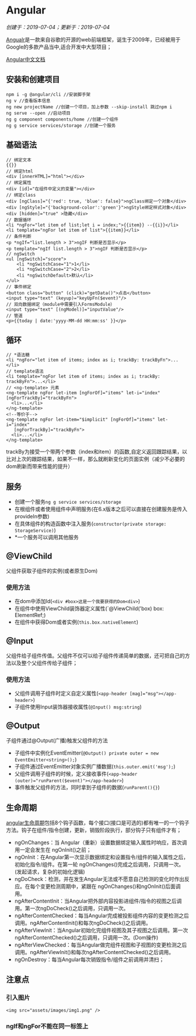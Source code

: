 # Angular

*创建于：2019-07-04；更新于：2019-07-04*

[Angualr](https://angular.io/)是一款来自谷歌的开源的web前端框架，诞生于2009年，已经被用于Google的多款产品当中,适合开发中大型项目；

[Angular中文文档](https://angular.cn/)

## 安装和创建项目

```
npm i -g @angular/cli //安装脚手架
ng v //查看版本信息
ng new projectName //创建一个项目，加上参数 --skip-install 跳过npm i
ng serve --open //启动项目
ng g component components/home //创建一个组件
ng g service services/storage //创建一个服务
```

## 基础语法

```
// 绑定文本
{{}}
// 绑定html
<div [innerHTML]="html"></div>
// 绑定属性
<div [id]="在组件中定义的变量"></div>
// 绑定class
<div [ngClass]="{'red': true, 'blue': false}">ngClass绑定一个对象</div>
<div [ngStyle]="{'background-color':'green'}">ngStyle绑定样式对象</div>
<div [hidden]="true" >隐藏</div>
// 数据循环
<li *ngFor="let item of list;let i = index;">{{item}} --{{i}}</li>
<li template="ngFor let item of list">{{item}}</li>
// 条件判断
<p *ngIf="list.length > 3">ngIF 判断是否显示</p>
<p template="ngIf list.length > 3">ngIF 判断是否显示</p>
// ngSwitch
<ul [ngSwitch]="score">
    <li *ngSwitchCase="1">1</li>
    <li *ngSwitchCase="2">2</li>
    <li *ngSwitchDefault>默认</li>
</ul>
// 事件绑定
<button class="button" (click)="getData()">点击</button>
<input type="text" (keyup)="keyUpFn($event)"/>
// 双向数据绑定（module中需要引入FormsModule）
<input type="text" [(ngModel)]="inputValue"/>
// 管道
<p>{{today | date:'yyyy-MM-dd HH:mm:ss' }}</p>
```

## 循环

```
// *语法糖
<li *ngFor="let item of items; index as i; trackBy: trackByFn">...</li>
// template语法
<li template="ngFor let item of items; index as i; trackBy: trackByFn">...</li>
// <ng-template> 元素
<ng-template ngFor let-item [ngForOf]="items" let-i="index" [ngForTrackBy]="trackByFn">
  <li>...</li>
</ng-template>
<!--等价于-->
<ng-template ngFor let-item="$implicit" [ngForOf]="items" let-i="index" 
   [ngForTrackBy]="trackByFn">
  <li>...</li>
</ng-template>
```

trackBy为接受一个带两个参数（index和item）的函数,自定义返回跟踪结果，以比对上次的跟踪结果，如果不一样，那么就刷新变化的页面实例（减少不必要的dom刷新而带来性能的提升）

## 服务

- 创建一个服务`ng g service services/storage`
- 在根组件或者使用组件中声明服务(在6.x版本之后可以直接在创建服务是传入provideIn参数)
- 在具体组件的构造函数中注入服务(`constructor(private storage: StorageService)`)
- *一个服务可以调用其他服务

## @ViewChild

父组件获取子组件的实例(或者原生Dom)

### 使用方法

- 在dom中添加Id(`<div #box>这是一个我要获得的Dom<div>`)
- 在组件中使用ViewChild装饰器定义属性(`@ViewChild('box) box: ElementRef;)
- 在组件中获得Dom或者实例(`this.box.nativeElement`)

## @Input

父组件给子组件传值。父组件不仅可以给子组件传递简单的数据，还可把自己的方法以及整个父组件传给子组件；

### 使用方法

- 父组件调用子组件时定义自定义属性(`<app-header [mag]="msg"></app-header>`)
- 子组件使用Input装饰器接收属性(`@Input() msg:string`)

## @Output

子组件通过@Output(广播)触发父组件的方法

- 子组件中实例化EventEmitter(`@Output() private outer = new EventEmitter<string>();`)
- 子组件通过EventEmitter对象实例广播数据(`this.outer.emit('msg');`)
- 父组件调用子组件的时候，定义接收事件(`<app-header (outer)="runParent($event)"></app-header>`)
- 事件触发父组件的方法，同时拿到子组件的数据(`runParent(){}`)

## 生命周期

[angular生命周期](https://www.angular.cn/guide/lifecycle-hooks)包括8个钩子函数，每个接口(接口是可选的)都有唯一的一个钩子方法。钩子在组件/指令创建，更新，销毁阶段执行，部分钩子只有组件才有；

- ngOnChanges：当 Angular（重新）设置数据绑定输入属性时响应，首次调用一定会发生在 ngOnInit()之前；
- ngOnInit：在Angular第一次显示数据绑定和设置指令/组件的输入属性之后，初始化指令/组件。在第一轮 ngOnChanges()完成之后调用，只调用一次。(发起请求，复杂的初始化逻辑)
- ngDoCheck：检测，并在发生Angular无法或不愿意自己检测的变化时作出反应。在每个变更检测周期中，紧跟在 ngOnChanges()和ngOnInit()后面调用。
- ngAfterContentInit：当Angular把外部内容投影进组件/指令的视图之后调用。第一次ngDoCheck()之后调用，只调用一次。
- ngAfterContentChecked：每当Angular完成被投影组件内容的变更检测之后调用。ngAfterContentInit()和每次ngDoCheck()之后调用。
- ngAfterViewInit：当Angular初始化完组件视图及其子视图之后调用。第一次 ngAfterContentChecked()之后调用，只调用一次。(Dom操作)
- ngAfterViewChecked：每当Angular做完组件视图和子视图的变更检测之后调用。ngAfterViewInit()和每次ngAfterContentChecked()之后调用。
- ngOnDestroy：每当Angular每次销毁指令/组件之前调用并清扫；

## 注意点

### 引入图片
`<img src="assets/images/img1.png" />`

### ngIf和ngFor不能在同一标签上




